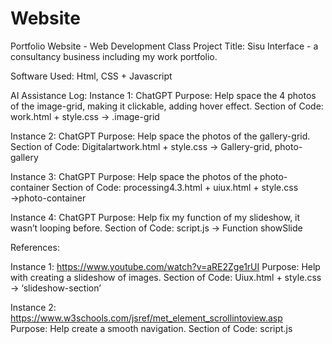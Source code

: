 # Website
Portfolio Website - Web Development Class
Project Title: Sisu Interface - a consultancy business including my work portfolio. 

Software Used: Html, CSS + Javascript

AI Assistance Log:
Instance 1:  ChatGPT
Purpose: Help space the 4 photos of the image-grid, making it clickable, adding hover effect. 
Section of Code: work.html + style.css → .image-grid

Instance 2:  ChatGPT
Purpose: Help space the photos of the gallery-grid. 
Section of Code: Digitalartwork.html + style.css → Gallery-grid, photo-gallery

Instance 3:  ChatGPT
Purpose: Help space the photos of the photo-container
Section of Code: processing4.3.html + uiux.html + style.css →photo-container

Instance 4:  ChatGPT
Purpose: Help fix my function of my slideshow, it wasn’t looping before.
Section of Code: script.js → Function showSlide

References: 

Instance 1:  https://www.youtube.com/watch?v=aRE2Zge1rUI 
Purpose: Help with creating a slideshow of images. 
Section of Code: Uiux.html + style.css → ‘slideshow-section’

Instance 2:  https://www.w3schools.com/jsref/met_element_scrollintoview.asp  
Purpose: Help create a smooth navigation.
Section of Code: script.js


